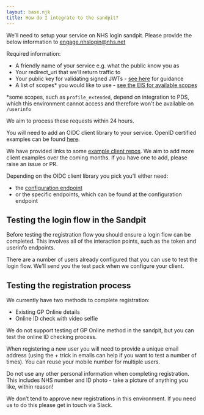 ```yaml
---
layout: base.njk
title: How do I integrate to the sandpit?
---
```


We’ll need to setup your service on NHS login sandpit. Please provide the below information to [engage.nhslogin@nhs.net](engage.nhslogin@nhs.net)

 Required information:

- A friendly name of your service e.g. what the public know you as
- Your redirect_uri that we’ll return traffic to
- Your public key for validating signed JWTs - [see here](https://nhsconnect.github.io/nhslogin/generating-pem/) for guidance
- A list of scopes* you would like to use - [see the EIS for available scopes](https://nhsconnect.github.io/nhslogin/interface-spec-doc/)

*some scopes, such as `profile_extended`, depend on integration to PDS, which this environment cannot access and therefore won't be available on `/userinfo`

 We aim to process these requests within 24 hours.

 You will need to add an OIDC client library to your service. OpenID certified examples can be found [here](https://openid.net/developers/certified).

 We have provided links to some [example client repos](https://nhsconnect.github.io/nhslogin/example-oidc). We aim to add more client examples over the coming months. If you have one to add, please raise an issue or PR.

 Depending on the OIDC client library you pick you’ll either need:

- the [configuration endpoint](https://auth.sandpit.signin.nhs.uk/.well-known/openid-configuration)
- or the specific endpoints, which can be found at the configuration endpoint


 ## Testing the login flow in the Sandpit

 Before testing the registration flow you should ensure a login flow can be completed. This involves all of the interaction points, such as the token and userinfo endpoints.

  There are a number of users already configured that you can use to test the login flow. We'll send you the test pack when we configure your client.

 ## Testing the registration process

We currently have two methods to complete registration:

- Existing GP Online details
- Online ID check with video selfie

 We do not support testing of GP Online method in the sandpit, but you can test the online ID checking process.

 When registering a new user you will need to provide a unique email address (using the + trick in emails can help if you want to test a number of times). You can reuse your mobile number for multiple users.

 Do not use any other personal information when completing registration. This includes NHS number and ID photo - take a picture of anything you like, within reason!

 We don’t tend to approve new registrations in this environment. If you need us to do this please get in touch via Slack.

